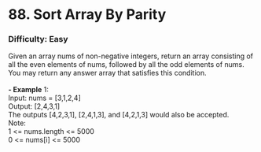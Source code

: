 # 88. Sort Array By Parity
### Difficulty: Easy
Given an array nums of non-negative integers, return an array consisting of all the even elements of nums, followed by all the odd elements of nums. <br/> You may return any answer array that satisfies this condition. <br/>   <br/><b>- Example</b> 1: <br/> Input: nums = [3,1,2,4] <br/> Output: [2,4,3,1] <br/> The outputs [4,2,3,1], [2,4,1,3], and [4,2,1,3] would also be accepted. <br/>   Note: <br/> 1 <= nums.length <= 5000 <br/> 0 <= nums[i] <= 5000